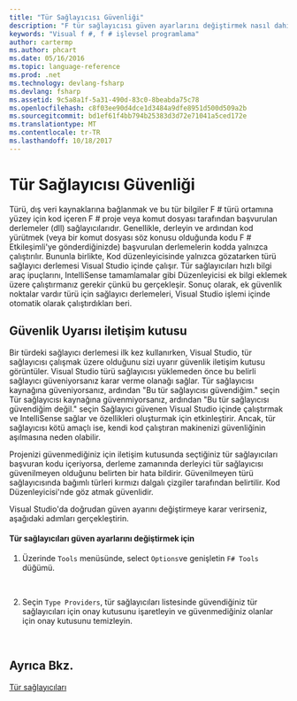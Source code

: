 ```yaml
---
title: "Tür Sağlayıcısı Güvenliği"
description: "F tür sağlayıcısı güven ayarlarını değiştirmek nasıl dahil olmak üzere #, tür sağlayıcısı güvenliği hakkında bilgi edinin."
keywords: "Visual f #, f # işlevsel programlama"
author: cartermp
ms.author: phcart
ms.date: 05/16/2016
ms.topic: language-reference
ms.prod: .net
ms.technology: devlang-fsharp
ms.devlang: fsharp
ms.assetid: 9c5a8a1f-5a31-490d-83c0-8beabda75c78
ms.openlocfilehash: c8f03ee90d4dce1d3484a9dfe8951d500d509a2b
ms.sourcegitcommit: bd1ef61f4bb794b25383d3d72e71041a5ced172e
ms.translationtype: MT
ms.contentlocale: tr-TR
ms.lasthandoff: 10/18/2017
---
```

# <a name="type-provider-security"></a>Tür Sağlayıcısı Güvenliği

Türü, dış veri kaynaklarına bağlanmak ve bu tür bilgiler F # türü ortamına yüzey için kod içeren F # proje veya komut dosyası tarafından başvurulan derlemeler (dll) sağlayıcılarıdır. Genellikle, derleyin ve ardından kod yürütmek (veya bir komut dosyası söz konusu olduğunda kodu F # Etkileşimli'ye gönderdiğinizde) başvurulan derlemelerin kodda yalnızca çalıştırılır. Bununla birlikte, Kod düzenleyicisinde yalnızca gözatarken türü sağlayıcı derlemesi Visual Studio içinde çalışır. Tür sağlayıcıları hızlı bilgi araç ipuçlarını, IntelliSense tamamlamalar gibi Düzenleyicisi ek bilgi eklemek üzere çalıştırmanız gerekir çünkü bu gerçekleşir. Sonuç olarak, ek güvenlik noktalar vardır türü için sağlayıcı derlemeleri, Visual Studio işlemi içinde otomatik olarak çalıştırdıkları beri.


## <a name="security-warning-dialog"></a>Güvenlik Uyarısı iletişim kutusu
Bir türdeki sağlayıcı derlemesi ilk kez kullanırken, Visual Studio, tür sağlayıcısı çalışmak üzere olduğunu sizi uyarır güvenlik iletişim kutusu görüntüler. Visual Studio türü sağlayıcısı yüklemeden önce bu belirli sağlayıcı güveniyorsanız karar verme olanağı sağlar. Tür sağlayıcısı kaynağına güveniyorsanız, ardından "Bu tür sağlayıcısı güvendiğim." seçin Tür sağlayıcısı kaynağına güvenmiyorsanız, ardından "Bu tür sağlayıcısı güvendiğim değil." seçin Sağlayıcı güvenen Visual Studio içinde çalıştırmak ve IntelliSense sağlar ve özellikleri oluşturmak için etkinleştirir. Ancak, tür sağlayıcısı kötü amaçlı ise, kendi kod çalıştıran makinenizi güvenliğinin aşılmasına neden olabilir.

Projenizi güvenmediğiniz için iletişim kutusunda seçtiğiniz tür sağlayıcıları başvuran kodu içeriyorsa, derleme zamanında derleyici tür sağlayıcısı güvenilmeyen olduğunu belirten bir hata bildirir. Güvenilmeyen türü sağlayıcısında bağımlı türleri kırmızı dalgalı çizgiler tarafından belirtilir. Kod Düzenleyicisi'nde göz atmak güvenlidir.

Visual Studio'da doğrudan güven ayarını değiştirmeye karar verirseniz, aşağıdaki adımları gerçekleştirin.


#### <a name="to-change-the-trust-settings-for-type-providers"></a>Tür sağlayıcıları güven ayarlarını değiştirmek için

1. Üzerinde `Tools` menüsünde, select `Options`ve genişletin `F# Tools` düğümü.
<br />

2. Seçin `Type Providers`, tür sağlayıcıları listesinde güvendiğiniz tür sağlayıcıları için onay kutusunu işaretleyin ve güvenmediğiniz olanlar için onay kutusunu temizleyin.
<br />


## <a name="see-also"></a>Ayrıca Bkz.
[Tür sağlayıcıları](index.md)
